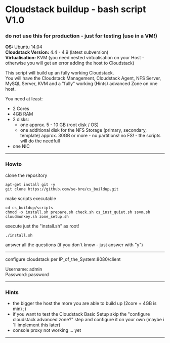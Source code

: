 # Cloudstack buildup - bash script V1.0

### do not use this for production - just for testing (use in a VM!)  

**OS:** Ubuntu 14.04  
**Cloudstack Version:** 4.4 - 4.9 (latest subversion)  
**Virtualisation:** KVM (you need nested virtualisation on your Host - otherwise you will get an error adding the host to Cloudstack)    

This script will build up an fully working Cloudstack.  
You will have the Cloudstack Management, Cloudstack Agent, NFS Server, MySQL Server, KVM and a "fully" working (Hints) advanced Zone on one host.  

You need at least:  
 - 2 Cores  
 - 4GB RAM  
 - 2 disks:
   - one approx. 5 - 10 GB (root disk / OS)
   - one additional disk for the NFS Storage (primary, secondary, template) approx. 30GB or more - no partitions! no FS! - the scripts will do the needfull  
 - one NIC  

---

### Howto

clone the repository  

	apt-get install git -y
	git clone https://github.com/se-bre/cs_buildup.git

make scripts executable

	cd cs_buildup/scripts
	chmod +x install.sh prepare.sh check.sh cs_inst_quiet.sh ssvm.sh cloudmonkey.sh zone_setup.sh

execute just the "install.sh" as root!  

	./install.sh

answer all the questions (if you don´t know - just answer with "y")  

---

configure cloudstack per IP_of_the_System:8080/client  

Username: admin  
Password: password  

---

### Hints

 - the bigger the host the more you are able to build up (2core + 4GB is min) ;)  
 - if you want to test the Cloudstack Basic Setup skip the "configure cloudstack advanced zone?" step and configure it on your own (maybe i´ll implement this later)  
 - console proxy not working ... yet

---
